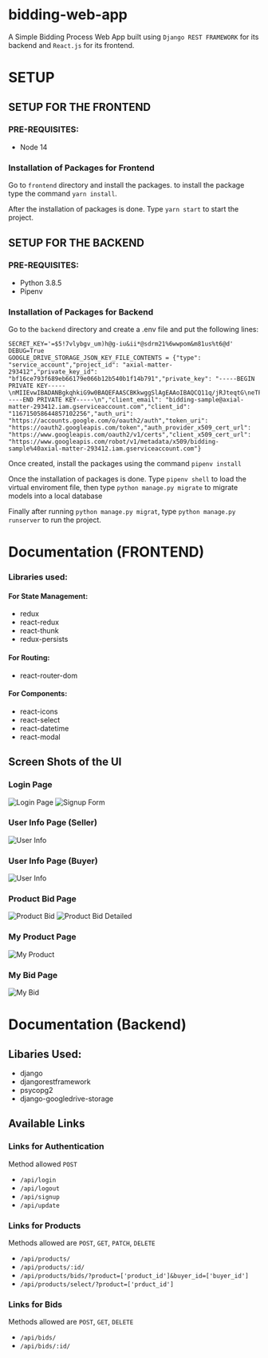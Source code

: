 # bidding-web-app
A Simple Bidding Process Web App built using `Django REST FRAMEWORK` for its backend and `React.js` for its frontend.

# SETUP
## SETUP FOR THE FRONTEND
### PRE-REQUISITES:

- Node 14

### Installation of Packages for Frontend
Go to `frontend` directory and install the packages. to install the package type the command `yarn install`.

After the installation of packages is done. Type `yarn start` to start the project. 

## SETUP FOR THE BACKEND
### PRE-REQUISITES:

- Python 3.8.5
- Pipenv

### Installation of Packages for Backend

Go to the `backend` directory and create a .env file and put the following lines:

    SECRET_KEY='=$5!7vlybgv_um)h@g-iu&ii*@sdrm21%6wwpom&m81us%t6@d'
    DEBUG=True
    GOOGLE_DRIVE_STORAGE_JSON_KEY_FILE_CONTENTS = {"type": "service_account","project_id": "axial-matter-293412","private_key_id": "bf16ce793f689eb66179e066b12b540b1f14b791","private_key": "-----BEGIN PRIVATE KEY-----\nMIIEvwIBADANBgkqhkiG9w0BAQEFAASCBKkwggSlAgEAAoIBAQCQ11q/jRJteqtG\neTFRClto60Q3o8rJ5MSbL6y653AUzt0PfzX+sZEqf4m0cQKMDu5hB8mvDDflJJYh\nGemWqiDzBeuGM4KiA7/vC9+zyQMMJFJYlg4HJqQqxTam+M+5xfZcrdI4P8GbgTn2\nHzf8Cj33ISwq8JrpUjnaYYkgxrEbM+hJmQsc03/sgRdeFRnSe2EleynOdrocPvCi\nSGaooPhzpiE/bT0EkRbAtGW3yiVWGrfusRx5tvkm1QComDuuguEMjXPk2GGnOKN6\n8XcchyWiuthaDoAHOySN3dunH5K2i8hv+sz+wZf6UjiEewL6R0GR07dATwWhlHXA\n7iVNVEbdAgMBAAECggEAEKJS3zXN3HneirDna4WzesiuJG+wneAifioK/coPkqwx\nMhLreg0dfVJ5V5o07y3VzZnt3ScbkjrR7QpDS9TNBOv0oQxwX7frhoIIFmcq7O2M\n8XSGNucGqozMmn9vp8em4/zobCJSU1ATfoMWVGE+vY93OZU5TTtuvng+HeADvfpb\nY7HhdBjCXo9KJOFdQI6iYHlLmnRNw+J4eNTT4OSV9TY/CSct0cFeudNuQPtz+2I3\na0j9cktISFoBl3bdOOZADgrP2aAG6KsyURijTjnxHTuCE5dKixVqibjAn4P+kshD\ndBWuXedDaQpXnNtXQVLJzHP8ZAmax3coXE1aI/WulwKBgQDBa6zD21wSzX0eZ1pA\nNQH1bMl4nsDt6XHRm8XohYfUpRxOOgVXQWr0xZ05YdAz8MDdB+QXufkFH4LBehkZ\nq9277NcrwvtnkwZZRqvebOW6d0OwyJM1fUztJjemFWOFH3bVsCEBVMp3tKKW+Dex\n7sX7jvYUoRlqHzQa07dCkUyR+wKBgQC/tAbNteLkV+oDd9OXEjG9hPikFTM2tEgD\n/eCQ40puFNYs54BAekTzBN0tlI2ygtnErIW8ccJSQeqGjynbBBMYFj5wqT1edklr\nVw1GJAg6k3k4BvwLG8fCqsOrgDJhvw2GfZ9hLtD4OnhaviUTOG9Tz/SVGdO08uCF\nzTNmupuLBwKBgQCkq/tmtDdreq9vVyarS3XjcT8GBoLTCtDwV+Li1+yQyhGTOCqb\n4wIgaq400GXmEq7gf3teB+NOzUkRV9ZO2NfqyvVWOKa5w57AGz7wG15qpmdm9xz9\niTQZI1R1ffhAukz+GPnAnGPUDmHujl08i8DbLxeq8I0moHJH9MAtWG8MSQKBgQC5\nJGcFuUo9+eIaI1oIpxu+y3NPFOJ3TLnYkRKXG8zAcANBLvugSfXZNrNd2ADZjKJA\n3dXzX3Kq+tpDxnRH/7FpK+J18B1C476YmmRJf3crC06hG63EFLpieYWsVo1R9bBc\nWWrZ8tsDQYUHLmikHXb3XPn8Hgtm0MKitsGTz1l1dQKBgQCawS37FPrg+yzxbCah\no8wUq5wiiS3r0muzeXNtN8D7CgVqVVjQfDPL5CV5yh5wM+I7q497AX3jbNtxd2ef\ngbWMcPN2faQg1iiyaRpgp005QnoS7QMB36R/nCZaDAs6my2KC1S2MwkZT+IKFIBx\nkliR54sXdXAyUa6IW44XrSJGlg==\n-----END PRIVATE KEY-----\n","client_email": "bidding-sample@axial-matter-293412.iam.gserviceaccount.com","client_id": "116715058644857102256","auth_uri": "https://accounts.google.com/o/oauth2/auth","token_uri": "https://oauth2.googleapis.com/token","auth_provider_x509_cert_url": "https://www.googleapis.com/oauth2/v1/certs","client_x509_cert_url": "https://www.googleapis.com/robot/v1/metadata/x509/bidding-sample%40axial-matter-293412.iam.gserviceaccount.com"}

Once created, install the packages using the command `pipenv install`

Once the installation of packages is done. Type `pipenv shell` to load the virtual enviroment file, then type `python manage.py migrate` to migrate models into a local database

Finally after running `python manage.py migrat`, type `python manage.py runserver` to run the project.

# Documentation (FRONTEND)

### Libraries used:
#### For State Management:
- redux
- react-redux
- react-thunk
- redux-persists

#### For Routing:
- react-router-dom

#### For Components:
- react-icons
- react-select
- react-datetime
- react-modal

## Screen Shots of the UI

### Login Page
![Login Page](https://github.com/Scurraaa/bidding-web-app/blob/main/screenshots/login-page.PNG)
![Signup Form](https://github.com/Scurraaa/bidding-web-app/blob/main/screenshots/login-page-signup.PNG)

### User Info Page (Seller)
![User Info](https://github.com/Scurraaa/bidding-web-app/blob/main/screenshots/seller-user-info.PNG)

### User Info Page (Buyer)
![User Info](https://github.com/Scurraaa/bidding-web-app/blob/main/screenshots/buyer-user-info.PNG)

### Product Bid Page
![Product Bid](https://github.com/Scurraaa/bidding-web-app/blob/main/screenshots/product-bid.PNG)
![Product Bid Detailed](https://github.com/Scurraaa/bidding-web-app/blob/main/screenshots/product-bid-detailed.PNG)

### My Product Page
![My Product](https://github.com/Scurraaa/bidding-web-app/blob/main/screenshots/seller-my-products.PNG)

### My Bid Page
![My Bid](https://github.com/Scurraaa/bidding-web-app/blob/main/screenshots/buyer-my-bid.PNG)

# Documentation (Backend)

## Libaries Used:
 
- django
- djangorestframework
- psycopg2
- django-googledrive-storage

## Available Links
### Links for Authentication
Method allowed `POST`

- `/api/login`
- `/api/logout`
- `/api/signup`
- `/api/update`

### Links for Products 
Methods allowed are `POST`, `GET`, `PATCH`, `DELETE`

- `/api/products/`
- `/api/products/:id/`
- `/api/products/bids/?product=['product_id']&buyer_id=['buyer_id']`
- `/api/products/select/?product=['prduct_id']`

### Links for Bids
Methods allowed are `POST`, `GET`, `DELETE`

- `/api/bids/`
- `/api/bids/:id/`